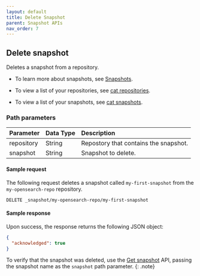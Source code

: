 ```yaml
---
layout: default
title: Delete Snapshot
parent: Snapshot APIs
nav_order: 7
---
```


## Delete snapshot

Deletes a snapshot from a repository.

* To learn more about snapshots, see [Snapshots]({{site.url}}{{site.baseurl}}/opensearch/snapshots/index).

* To view a list of your repositories, see [cat repositories]({{site.url}}{{site.baseurl}}/api-reference/cat/cat-repositories).

* To view a list of your snapshots, see [cat snapshots]({{site.url}}{{site.baseurl}}/api-reference/cat/cat-snapshots).

### Path parameters

Parameter | Data Type | Description
:--- | :--- | :---
repository | String | Repostory that contains the snapshot. |
snapshot | String | Snapshot to delete. |

#### Sample request

The following request deletes a snapshot called `my-first-snapshot` from the `my-opensearch-repo` repository.

`DELETE _snapshot/my-opensearch-repo/my-first-snapshot`

#### Sample response

Upon success, the response returns the following JSON object:

```json
{
  "acknowledged": true
}
```

To verify that the snapshot was deleted, use the [Get snapshot]({{site.url}}{{site.baseurl}}/api-reference/snapshots/get-snapshot) API, passing the snapshot name as the `snapshot` path parameter.
{: .note}
